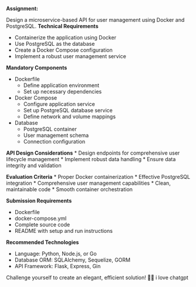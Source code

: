 

**__Assignment:__**

Design a microservice-based API for user management using Docker and PostgreSQL.
**Technical Requirements**
* Containerize the application using Docker
* Use PostgreSQL as the database
* Create a Docker Compose configuration
* Implement a robust user management service
    
**Mandatory Components**
* Dockerfile
    * Define application environment
    * Set up necessary dependencies
* Docker Compose
    * Configure application service
    * Set up PostgreSQL database service
    * Define network and volume mappings
* Database
    * PostgreSQL container
    * User management schema
    * Connection configuration

**API Design Considerations**
    * Design endpoints for comprehensive user lifecycle management
    * Implement robust data handling
    * Ensure data integrity and validation

**Evaluation Criteria**
    * Proper Docker containerization
    * Effective PostgreSQL integration
    * Comprehensive user management capabilities
    * Clean, maintainable code
    * Smooth container orchestration

**Submission Requirements**
* Dockerfile
* docker-compose.yml
* Complete source code
* README with setup and run instructions

**Recommended Technologies** 
* Language: Python, Node.js, or Go
* Database ORM: SQLAlchemy, Sequelize, GORM
* API Framework: Flask, Express, Gin

Challenge yourself to create an elegant, efficient solution! 🚀🐳 i love chatgpt


